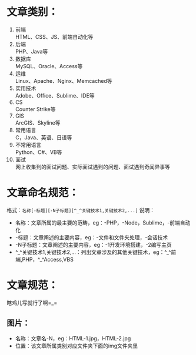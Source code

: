 # 文章类别：
1. 前端  
HTML、CSS、JS、前端自动化等
1. 后端  
PHP、Java等
1. 数据库  
MySQL、Oracle、Access等
1. 运维  
Linux、Apache、Nginx、Memcached等
1. 实用技术  
Adobe、Office、Sublime、IDE等
1. CS  
Counter Strike等
1. GIS  
ArcGIS、Skyline等
1. 常用语言  
C，Java、英语、日语等
1. 不常用语言  
Python、C#、VB等
1. 面试  
网上收集到的面试问题、实际面试遇到的问题、面试遇到奇闻异事等

# 文章命名规范：
格式：`名称[-标题][-N子标题][^_^关键技术1,关键技术2,...]`
说明：
- 名称：文章所属的最主要的范畴，eg：-PHP，-Node，Sublime，-前端自动化
- -标题：文章阐述的主要内容，eg：-文件和文件夹处理，-会话技术
- -N子标题：文章阐述的主要内容，eg：-1开发环境搭建，-2编写主页
- \^\_\^关键技术1,关键技术2,...：列出文章涉及的其他关键技术，eg：\^\_\^前端,PHP，\^\_\^Access,VBS

# 文章规范：
瞎鸡儿写就行了啊=_=  

## 图片：  
- 名称：文章名-N，eg：HTML-1.jpg，HTML-2.jpg
- 位置：该文章所属类别对应文件夹下面的img文件夹里

